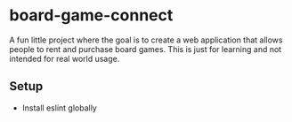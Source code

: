 # board-game-connect
A fun little project where the goal is to create a web application that allows people to rent and purchase board games. This is just for learning and not intended for real world usage.


## Setup
- Install eslint globally